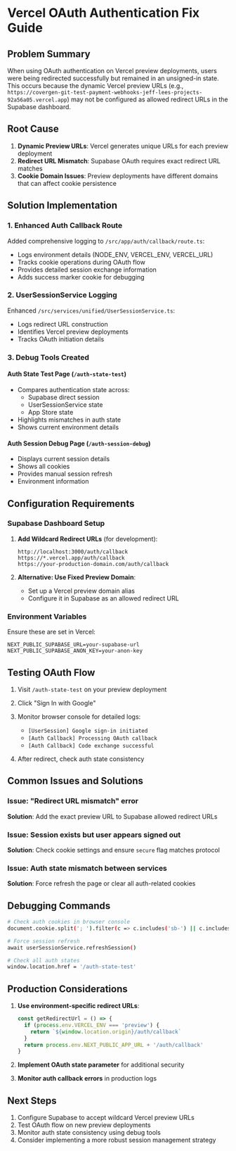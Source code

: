 # Vercel OAuth Authentication Fix Guide

## Problem Summary

When using OAuth authentication on Vercel preview deployments, users were being redirected successfully but remained in an unsigned-in state. This occurs because the dynamic Vercel preview URLs (e.g., `https://covergen-git-test-payment-webhooks-jeff-lees-projects-92a56a05.vercel.app`) may not be configured as allowed redirect URLs in the Supabase dashboard.

## Root Cause

1. **Dynamic Preview URLs**: Vercel generates unique URLs for each preview deployment
2. **Redirect URL Mismatch**: Supabase OAuth requires exact redirect URL matches
3. **Cookie Domain Issues**: Preview deployments have different domains that can affect cookie persistence

## Solution Implementation

### 1. Enhanced Auth Callback Route
Added comprehensive logging to `/src/app/auth/callback/route.ts`:
- Logs environment details (NODE_ENV, VERCEL_ENV, VERCEL_URL)
- Tracks cookie operations during OAuth flow
- Provides detailed session exchange information
- Adds success marker cookie for debugging

### 2. UserSessionService Logging
Enhanced `/src/services/unified/UserSessionService.ts`:
- Logs redirect URL construction
- Identifies Vercel preview deployments
- Tracks OAuth initiation details

### 3. Debug Tools Created

#### Auth State Test Page (`/auth-state-test`)
- Compares authentication state across:
  - Supabase direct session
  - UserSessionService state
  - App Store state
- Highlights mismatches in auth state
- Shows current environment details

#### Auth Session Debug Page (`/auth-session-debug`)
- Displays current session details
- Shows all cookies
- Provides manual session refresh
- Environment information

## Configuration Requirements

### Supabase Dashboard Setup

1. **Add Wildcard Redirect URLs** (for development):
   ```
   http://localhost:3000/auth/callback
   https://*.vercel.app/auth/callback
   https://your-production-domain.com/auth/callback
   ```

2. **Alternative: Use Fixed Preview Domain**:
   - Set up a Vercel preview domain alias
   - Configure it in Supabase as an allowed redirect URL

### Environment Variables

Ensure these are set in Vercel:
```
NEXT_PUBLIC_SUPABASE_URL=your-supabase-url
NEXT_PUBLIC_SUPABASE_ANON_KEY=your-anon-key
```

## Testing OAuth Flow

1. Visit `/auth-state-test` on your preview deployment
2. Click "Sign In with Google"
3. Monitor browser console for detailed logs:
   - `[UserSession] Google sign-in initiated`
   - `[Auth Callback] Processing OAuth callback`
   - `[Auth Callback] Code exchange successful`

4. After redirect, check auth state consistency

## Common Issues and Solutions

### Issue: "Redirect URL mismatch" error
**Solution**: Add the exact preview URL to Supabase allowed redirect URLs

### Issue: Session exists but user appears signed out
**Solution**: Check cookie settings and ensure `secure` flag matches protocol

### Issue: Auth state mismatch between services
**Solution**: Force refresh the page or clear all auth-related cookies

## Debugging Commands

```bash
# Check auth cookies in browser console
document.cookie.split('; ').filter(c => c.includes('sb-') || c.includes('supabase'))

# Force session refresh
await userSessionService.refreshSession()

# Check all auth states
window.location.href = '/auth-state-test'
```

## Production Considerations

1. **Use environment-specific redirect URLs**:
   ```typescript
   const getRedirectUrl = () => {
     if (process.env.VERCEL_ENV === 'preview') {
       return `${window.location.origin}/auth/callback`
     }
     return process.env.NEXT_PUBLIC_APP_URL + '/auth/callback'
   }
   ```

2. **Implement OAuth state parameter** for additional security

3. **Monitor auth callback errors** in production logs

## Next Steps

1. Configure Supabase to accept wildcard Vercel preview URLs
2. Test OAuth flow on new preview deployments
3. Monitor auth state consistency using debug tools
4. Consider implementing a more robust session management strategy